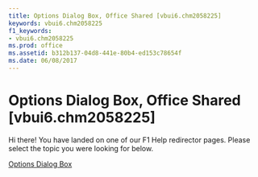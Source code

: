 ```yaml
---
title: Options Dialog Box, Office Shared [vbui6.chm2058225]
keywords: vbui6.chm2058225
f1_keywords:
- vbui6.chm2058225
ms.prod: office
ms.assetid: b312b137-04d8-441e-80b4-ed153c78654f
ms.date: 06/08/2017
---
```



# Options Dialog Box, Office Shared [vbui6.chm2058225]

Hi there! You have landed on one of our F1 Help redirector pages. Please select the topic you were looking for below.

[Options Dialog Box](http://msdn.microsoft.com/library/2d6c72a2-ba81-727e-4578-dabbad50c92b%28Office.15%29.aspx)

